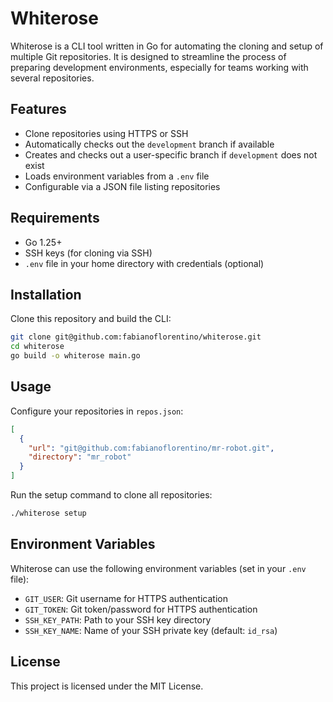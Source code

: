 # Whiterose

Whiterose is a CLI tool written in Go for automating the cloning and setup of multiple Git repositories. It is designed to streamline the process of preparing development environments, especially for teams working with several repositories.

## Features

- Clone repositories using HTTPS or SSH
- Automatically checks out the `development` branch if available
- Creates and checks out a user-specific branch if `development` does not exist
- Loads environment variables from a `.env` file
- Configurable via a JSON file listing repositories

## Requirements

- Go 1.25+
- SSH keys (for cloning via SSH)
- `.env` file in your home directory with credentials (optional)

## Installation

Clone this repository and build the CLI:

```sh
git clone git@github.com:fabianoflorentino/whiterose.git
cd whiterose
go build -o whiterose main.go
```

## Usage

Configure your repositories in `repos.json`:

```json
[
  {
    "url": "git@github.com:fabianoflorentino/mr-robot.git",
    "directory": "mr_robot"
  }
]
```

Run the setup command to clone all repositories:

```sh
./whiterose setup
```

## Environment Variables

Whiterose can use the following environment variables (set in your `.env` file):

- `GIT_USER`: Git username for HTTPS authentication
- `GIT_TOKEN`: Git token/password for HTTPS authentication
- `SSH_KEY_PATH`: Path to your SSH key directory
- `SSH_KEY_NAME`: Name of your SSH private key (default: `id_rsa`)

## License

This project is licensed under the MIT License.
